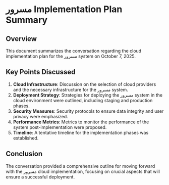 # مسرور Implementation Plan Summary

## Overview
This document summarizes the conversation regarding the cloud implementation plan for the مسرور system on October 7, 2025.

## Key Points Discussed
1. **Cloud Infrastructure**: Discussion on the selection of cloud providers and the necessary infrastructure for the مسرور system.
2. **Deployment Strategy**: Strategies for deploying the مسرور system in the cloud environment were outlined, including staging and production phases.
3. **Security Measures**: Security protocols to ensure data integrity and user privacy were emphasized.
4. **Performance Metrics**: Metrics to monitor the performance of the system post-implementation were proposed.
5. **Timeline**: A tentative timeline for the implementation phases was established.

## Conclusion
The conversation provided a comprehensive outline for moving forward with the مسرور cloud implementation, focusing on crucial aspects that will ensure a successful deployment.